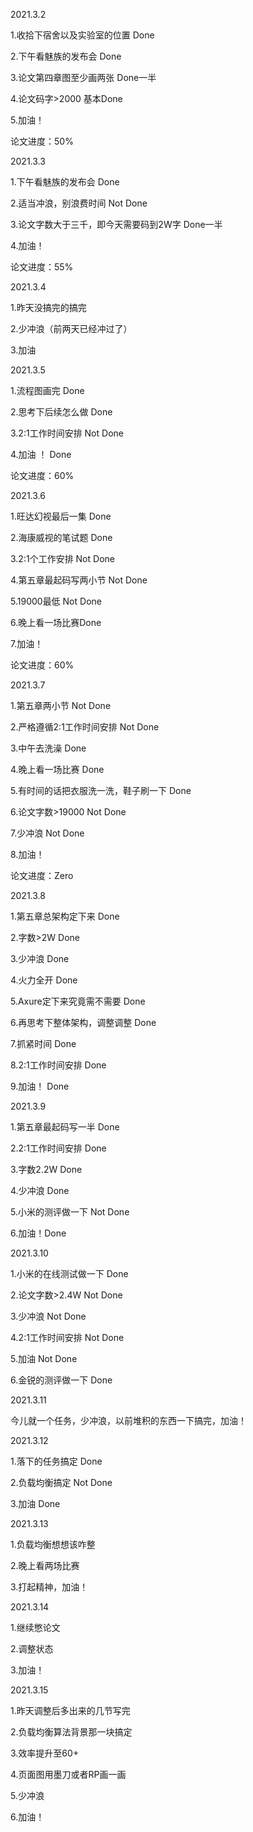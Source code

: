 2021.3.2

1.收拾下宿舍以及实验室的位置	Done

2.下午看魅族的发布会	Done

3.论文第四章图至少画两张	Done一半

4.论文码字>2000	基本Done

5.加油！

论文进度：50%

2021.3.3

1.下午看魅族的发布会	Done

2.适当冲浪，别浪费时间	Not Done

3.论文字数大于三千，即今天需要码到2W字 Done一半

4.加油！

论文进度：55%

2021.3.4

1.昨天没搞完的搞完

2.少冲浪（前两天已经冲过了）

3.加油

2021.3.5

1.流程图画完	Done

2.思考下后续怎么做	Done

3.2:1工作时间安排	Not Done

4.加油 ！	Done

论文进度：60%

2021.3.6

1.旺达幻视最后一集	Done

2.海康威视的笔试题	Done

3.2:1个工作安排	Not Done

4.第五章最起码写两小节	Not Done 

5.19000最低 Not Done 

6.晚上看一场比赛Done

7.加油！

论文进度：60%

2021.3.7

1.第五章两小节	Not Done

2.严格遵循2:1工作时间安排	Not Done

3.中午去洗澡	Done

4.晚上看一场比赛	Done

5.有时间的话把衣服洗一洗，鞋子刷一下	Done

6.论文字数>19000	Not Done

7.少冲浪	Not Done

8.加油！

论文进度：Zero

2021.3.8

1.第五章总架构定下来	Done

2.字数>2W	Done

3.少冲浪	Done

4.火力全开	Done

5.Axure定下来究竟需不需要	Done

6.再思考下整体架构，调整调整	Done

7.抓紧时间	Done

8.2:1工作时间安排	Done

9.加油！	Done

2021.3.9

1.第五章最起码写一半	Done

2.2:1工作时间安排	Done

3.字数2.2W	Done

4.少冲浪	Done

5.小米的测评做一下	Not Done

6.加油！Done

2021.3.10

1.小米的在线测试做一下	Done

2.论文字数>2.4W	Not Done

3.少冲浪	Not Done

4.2:1工作时间安排	Not Done

5.加油	Not Done

6.金锐的测评做一下	Done

2021.3.11

今儿就一个任务，少冲浪，以前堆积的东西一下搞完，加油！

2021.3.12

1.落下的任务搞定	Done

2.负载均衡搞定	Not Done

3.加油	Done

2021.3.13

1.负载均衡想想该咋整

2.晚上看两场比赛

3.打起精神，加油！

2021.3.14

1.继续憋论文

2.调整状态

3.加油！

2021.3.15

1.昨天调整后多出来的几节写完

2.负载均衡算法背景那一块搞定

3.效率提升至60+

4.页面图用墨刀或者RP画一画

5.少冲浪

6.加油！